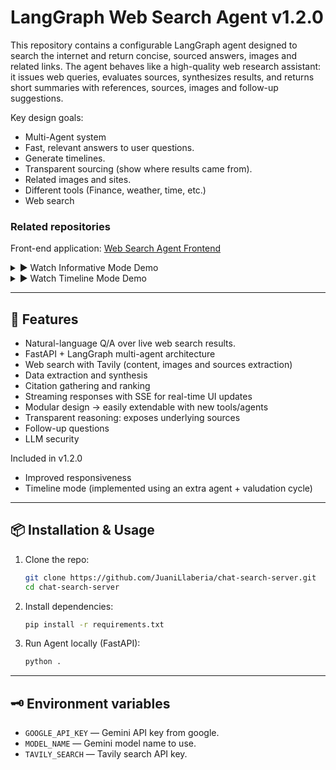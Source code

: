 # LangGraph Web Search Agent v1.2.0

This repository contains a configurable LangGraph agent designed to search the internet and return concise, sourced answers, images and related links. The agent behaves like a high-quality web research assistant: it issues web queries, evaluates sources, synthesizes results, and returns short summaries with references, sources, images and follow-up suggestions.

Key design goals:

* Multi-Agent system
* Fast, relevant answers to user questions.
* Generate timelines.
* Transparent sourcing (show where results came from).
* Related images and sites.
* Different tools (Finance, weather, time, etc.)
* Web search
  
### Related repositories

Front-end application: [Web Search Agent Frontend](https://github.com/JuaniLlaberia/chat-search-client)

<details>
  <summary>▶️ Watch Informative Mode Demo</summary>
  
  https://github.com/user-attachments/assets/eeeb86cc-686a-48fb-97df-72b095d1540f


</details>

<details>
  <summary>▶️ Watch Timeline Mode Demo</summary>
  
  https://github.com/user-attachments/assets/010bdf4d-b286-4ad9-9b9d-6602612d8e74


</details>

---

## 🚀 Features

* Natural-language Q/A over live web search results.
* FastAPI + LangGraph multi-agent architecture
* Web search with Tavily (content, images and sources extraction)
* Data extraction and synthesis
* Citation gathering and ranking
* Streaming responses with SSE for real-time UI updates
* Modular design → easily extendable with new tools/agents
* Transparent reasoning: exposes underlying sources
* Follow-up questions
* LLM security

Included in v1.2.0
* Improved responsiveness
* Timeline mode (implemented using an extra agent + valudation cycle)
---
## 📦 Installation & Usage
1. Clone the repo:
   ```bash
   git clone https://github.com/JuaniLlaberia/chat-search-server.git
   cd chat-search-server
   ```
2. Install dependencies:
   ```bash
   pip install -r requirements.txt
   ```
3. Run Agent locally (FastAPI):

   ```bash
   python .
   ```
---

## 🗝️ Environment variables

* `GOOGLE_API_KEY` — Gemini API key from google.
* `MODEL_NAME` — Gemini model name to use.
* `TAVILY_SEARCH` — Tavily search API key.

